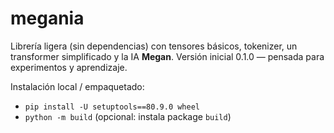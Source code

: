 # megania

Librería ligera (sin dependencias) con tensores básicos, tokenizer, un transformer simplificado y la IA **Megan**.
Versión inicial 0.1.0 — pensada para experimentos y aprendizaje.

Instalación local / empaquetado:
- `pip install -U setuptools==80.9.0 wheel`
- `python -m build`  (opcional: instala package `build`)
